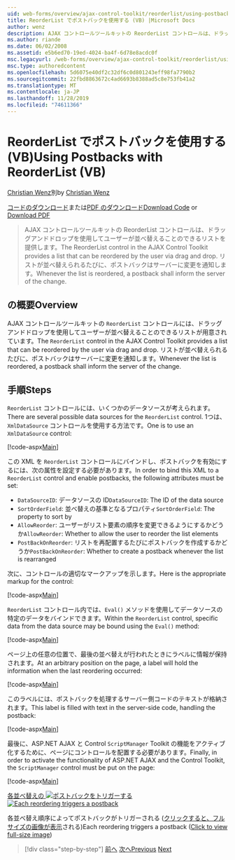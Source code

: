 ```yaml
---
uid: web-forms/overview/ajax-control-toolkit/reorderlist/using-postbacks-with-reorderlist-vb
title: ReorderList でポストバックを使用する (VB) |Microsoft Docs
author: wenz
description: AJAX コントロールツールキットの ReorderList コントロールは、ドラッグアンドドロップを使用してユーザーが並べ替えることのできるリストを提供します。 リストが並べ替えられるたびに、po...
ms.author: riande
ms.date: 06/02/2008
ms.assetid: e5b6ed70-19ed-4024-ba4f-6d78e8acdc0f
msc.legacyurl: /web-forms/overview/ajax-control-toolkit/reorderlist/using-postbacks-with-reorderlist-vb
msc.type: authoredcontent
ms.openlocfilehash: 5d6075e40df2c32df6c0d801243eff98fa7790b2
ms.sourcegitcommit: 22fbd8863672c4ad6693b8388ad5c8e753fb41a2
ms.translationtype: MT
ms.contentlocale: ja-JP
ms.lasthandoff: 11/28/2019
ms.locfileid: "74611366"
---
```

# <a name="using-postbacks-with-reorderlist-vb"></a><span data-ttu-id="81b8f-104">ReorderList でポストバックを使用する (VB)</span><span class="sxs-lookup"><span data-stu-id="81b8f-104">Using Postbacks with ReorderList (VB)</span></span>

<span data-ttu-id="81b8f-105">[Christian Wenz](https://github.com/wenz)別</span><span class="sxs-lookup"><span data-stu-id="81b8f-105">by [Christian Wenz](https://github.com/wenz)</span></span>

<span data-ttu-id="81b8f-106">[コードのダウンロード](https://download.microsoft.com/download/9/3/f/93f8daea-bebd-4821-833b-95205389c7d0/ReorderList4.vb.zip)または[PDF のダウンロード](https://download.microsoft.com/download/2/d/c/2dc10e34-6983-41d4-9c08-f78f5387d32b/reorderlist4VB.pdf)</span><span class="sxs-lookup"><span data-stu-id="81b8f-106">[Download Code](https://download.microsoft.com/download/9/3/f/93f8daea-bebd-4821-833b-95205389c7d0/ReorderList4.vb.zip) or [Download PDF](https://download.microsoft.com/download/2/d/c/2dc10e34-6983-41d4-9c08-f78f5387d32b/reorderlist4VB.pdf)</span></span>

> <span data-ttu-id="81b8f-107">AJAX コントロールツールキットの ReorderList コントロールは、ドラッグアンドドロップを使用してユーザーが並べ替えることのできるリストを提供します。</span><span class="sxs-lookup"><span data-stu-id="81b8f-107">The ReorderList control in the AJAX Control Toolkit provides a list that can be reordered by the user via drag and drop.</span></span> <span data-ttu-id="81b8f-108">リストが並べ替えられるたびに、ポストバックはサーバーに変更を通知します。</span><span class="sxs-lookup"><span data-stu-id="81b8f-108">Whenever the list is reordered, a postback shall inform the server of the change.</span></span>

## <a name="overview"></a><span data-ttu-id="81b8f-109">の概要</span><span class="sxs-lookup"><span data-stu-id="81b8f-109">Overview</span></span>

<span data-ttu-id="81b8f-110">AJAX コントロールツールキットの `ReorderList` コントロールには、ドラッグアンドドロップを使用してユーザーが並べ替えることのできるリストが用意されています。</span><span class="sxs-lookup"><span data-stu-id="81b8f-110">The `ReorderList` control in the AJAX Control Toolkit provides a list that can be reordered by the user via drag and drop.</span></span> <span data-ttu-id="81b8f-111">リストが並べ替えられるたびに、ポストバックはサーバーに変更を通知します。</span><span class="sxs-lookup"><span data-stu-id="81b8f-111">Whenever the list is reordered, a postback shall inform the server of the change.</span></span>

## <a name="steps"></a><span data-ttu-id="81b8f-112">手順</span><span class="sxs-lookup"><span data-stu-id="81b8f-112">Steps</span></span>

<span data-ttu-id="81b8f-113">`ReorderList` コントロールには、いくつかのデータソースが考えられます。</span><span class="sxs-lookup"><span data-stu-id="81b8f-113">There are several possible data sources for the `ReorderList` control.</span></span> <span data-ttu-id="81b8f-114">1つは、`XmlDataSource` コントロールを使用する方法です。</span><span class="sxs-lookup"><span data-stu-id="81b8f-114">One is to use an `XmlDataSource` control:</span></span>

[!code-aspx[Main](using-postbacks-with-reorderlist-vb/samples/sample1.aspx)]

<span data-ttu-id="81b8f-115">この XML を `ReorderList` コントロールにバインドし、ポストバックを有効にするには、次の属性を設定する必要があります。</span><span class="sxs-lookup"><span data-stu-id="81b8f-115">In order to bind this XML to a `ReorderList` control and enable postbacks, the following attributes must be set:</span></span>

- <span data-ttu-id="81b8f-116">`DataSourceID`: データソースの ID</span><span class="sxs-lookup"><span data-stu-id="81b8f-116">`DataSourceID`: The ID of the data source</span></span>
- <span data-ttu-id="81b8f-117">`SortOrderField`: 並べ替えの基準となるプロパティ</span><span class="sxs-lookup"><span data-stu-id="81b8f-117">`SortOrderField`: The property to sort by</span></span>
- <span data-ttu-id="81b8f-118">`AllowReorder`: ユーザーがリスト要素の順序を変更できるようにするかどうか</span><span class="sxs-lookup"><span data-stu-id="81b8f-118">`AllowReorder`: Whether to allow the user to reorder the list elements</span></span>
- <span data-ttu-id="81b8f-119">`PostBackOnReorder`: リストを再配置するたびにポストバックを作成するかどうか</span><span class="sxs-lookup"><span data-stu-id="81b8f-119">`PostBackOnReorder`: Whether to create a postback whenever the list is rearranged</span></span>

<span data-ttu-id="81b8f-120">次に、コントロールの適切なマークアップを示します。</span><span class="sxs-lookup"><span data-stu-id="81b8f-120">Here is the appropriate markup for the control:</span></span>

[!code-aspx[Main](using-postbacks-with-reorderlist-vb/samples/sample2.aspx)]

<span data-ttu-id="81b8f-121">`ReorderList` コントロール内では、`Eval()` メソッドを使用してデータソースの特定のデータをバインドできます。</span><span class="sxs-lookup"><span data-stu-id="81b8f-121">Within the `ReorderList` control, specific data from the data source may be bound using the `Eval()` method:</span></span>

[!code-aspx[Main](using-postbacks-with-reorderlist-vb/samples/sample3.aspx)]

<span data-ttu-id="81b8f-122">ページ上の任意の位置で、最後の並べ替えが行われたときにラベルに情報が保持されます。</span><span class="sxs-lookup"><span data-stu-id="81b8f-122">At an arbitrary position on the page, a label will hold the information when the last reordering occurred:</span></span>

[!code-aspx[Main](using-postbacks-with-reorderlist-vb/samples/sample4.aspx)]

<span data-ttu-id="81b8f-123">このラベルには、ポストバックを処理するサーバー側コードのテキストが格納されます。</span><span class="sxs-lookup"><span data-stu-id="81b8f-123">This label is filled with text in the server-side code, handling the postback:</span></span>

[!code-aspx[Main](using-postbacks-with-reorderlist-vb/samples/sample5.aspx)]

<span data-ttu-id="81b8f-124">最後に、ASP.NET AJAX と Control `ScriptManager` Toolkit の機能をアクティブ化するために、ページにコントロールを配置する必要があります。</span><span class="sxs-lookup"><span data-stu-id="81b8f-124">Finally, in order to activate the functionality of ASP.NET AJAX and the Control Toolkit, the `ScriptManager` control must be put on the page:</span></span>

[!code-aspx[Main](using-postbacks-with-reorderlist-vb/samples/sample6.aspx)]

<span data-ttu-id="81b8f-125">[各並べ替えの ![ポストバックをトリガーする](using-postbacks-with-reorderlist-vb/_static/image2.png)](using-postbacks-with-reorderlist-vb/_static/image1.png)</span><span class="sxs-lookup"><span data-stu-id="81b8f-125">[![Each reordering triggers a postback](using-postbacks-with-reorderlist-vb/_static/image2.png)](using-postbacks-with-reorderlist-vb/_static/image1.png)</span></span>

<span data-ttu-id="81b8f-126">各並べ替え順序によってポストバックがトリガーされる ([クリックすると、フルサイズの画像が表示](using-postbacks-with-reorderlist-vb/_static/image3.png)される)</span><span class="sxs-lookup"><span data-stu-id="81b8f-126">Each reordering triggers a postback ([Click to view full-size image](using-postbacks-with-reorderlist-vb/_static/image3.png))</span></span>

> [!div class="step-by-step"]
> <span data-ttu-id="81b8f-127">[前へ](drag-and-drop-via-reorderlist-cs.md)
> [次へ](drag-and-drop-via-reorderlist-vb.md)</span><span class="sxs-lookup"><span data-stu-id="81b8f-127">[Previous](drag-and-drop-via-reorderlist-cs.md)
[Next](drag-and-drop-via-reorderlist-vb.md)</span></span>

